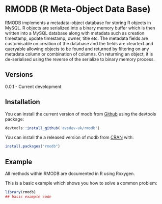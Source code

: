 # RMODB (R Meta-Object Data Base)

<!-- badges: start -->
<!-- badges: end -->

RMODB implements a metadata-object database for storing R objects in MySQL. R objects are serialized into a binary memory buffer which is then written into a MySQL database along with metadata such as creation timestamp, update timestamp, owner, title etc. The metadata fields are customisable on creation of the database and the fields are cleartext and queryable allowing objects to be found and returned by filtering on any metadata column or combination of columns. On returning an object, it is de-serialised using the reverse of the serialize to binary memory process.

## Versions
0.0.1 - Current development

## Installation

You can install the current version of modb from [Github](https://github.com/avsdev-uk/rmodb) using the devtools package:

``` r
devtools::install_github('avsdev-uk/rmodb')
```

You can install the a released version of modb from [CRAN](https://CRAN.R-project.org) with:

``` r
install.packages("rmodb")
```

## Example

All methods within RMODB are documented in R using Roxygen.

This is a basic example which shows you how to solve a common problem:

``` r
library(rmodb)
## basic example code
```
